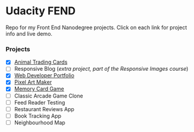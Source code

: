 # Udacity FEND

Repo for my Front End Nanodegree projects. Click on each link for project info and live demo.

### Projects

* [x] [Animal Trading Cards](https://github.com/mairamartinsk/udacity*fend/tree/master/animal*trading*cards)
* [ ] Responsive Blog (_extra project, part of the Responsive Images course_)
* [x] [Web Developer Portfolio](https://github.com/mairamartinsk/udacity*fend/tree/master/portfolio*site)
* [x] [Pixel Art Maker](https://github.com/mairamartinsk/udacity*fend/tree/master/pixel*art*maker)
* [x] [Memory Card Game](https://github.com/mairamartinsk/udacity*fend/tree/master/memory*game)
* [ ] Classic Arcade Game Clone
* [ ] Feed Reader Testing
* [ ] Restaurant Reviews App
* [ ] Book Tracking App
* [ ] Neighbourhood Map
